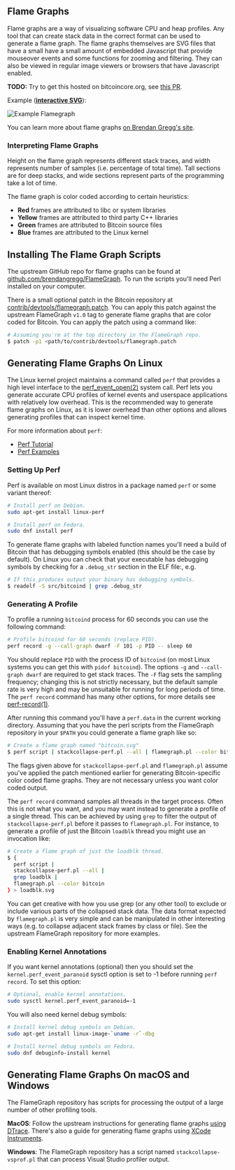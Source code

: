 ## Flame Graphs

Flame graphs are a way of visualizing software CPU and heap profiles. Any tool
that can create stack data in the correct format can be used to generate a flame
graph. The flame graphs themselves are SVG files that have a small have a small
amount of embedded Javascript that provide mouseover events and some functions
for zooming and filtering. They can also be viewed in regular image viewers or
browsers that have Javascript enabled.

**TODO:** Try to get this hosted on bitcoincore.org, see [this
PR](https://github.com/bitcoin-core/bitcoincore.org/pull/522).

Example (**[interactive SVG](https://monad.io/bitcoin-flamegraph.svg)**):

![Example Flamegraph](https://monad.io/bitcoin-flamegraph.svg)

You can learn more about flame graphs
[on Brendan Gregg's site](http://www.brendangregg.com/flamegraphs.html).

### Interpreting Flame Graphs

Height on the flame graph represents different stack traces, and width
represents number of samples (i.e. percentage of total time). Tall sections are
for deep stacks, and wide sections represent parts of the programming take a lot
of time.

The flame graph is color coded according to certain heuristics:

 * **Red** frames are attributed to libc or system libraries
 * **Yellow** frames are attributed to third party C++ libraries
 * **Green** frames are attributed to Bitcoin source files
 * **Blue** frames are attributed to the Linux kernel

## Installing The Flame Graph Scripts

The upstream GitHub repo for flame graphs can be found at
[github.com/brendangregg/FlameGraph](https://github.com/brendangregg/FlameGraph).
To run the scripts you'll need Perl installed on your computer.

There is a small optional patch in the Bitcoin repository at
[contrib/devtools/flamegraph.patch](/contrib/devtools/flamegraph.patch). You can
apply this patch against the upstream FlameGraph `v1.0` tag to generate flame
graphs that are color coded for Bitcoin. You can apply the patch using a command
like:

```bash
# Assuming you're at the top directory in the FlameGraph repo.
$ patch -p1 <path/to/contrib/devtools/flamegraph.patch
```

## Generating Flame Graphs On Linux

The Linux kernel project maintains a command called `perf` that provides a high
level interface to the
[perf_event_open(2)](http://www.man7.org/linux/man-pages/man2/perf_event_open.2.html)
system call. Perf lets you generate accurate CPU profiles of kernel events and
userspace applications with relatively low overhead. This is the recommended way
to generate flame graphs on Linux, as it is lower overhead than other options
and allows generating profiles that can inspect kernel time.

For more information about `perf`:

 * [Perf Tutorial](https://perf.wiki.kernel.org/index.php/Tutorial)
 * [Perf Examples](http://www.brendangregg.com/perf.html)

### Setting Up Perf

Perf is available on most Linux distros in a package named `perf` or some
variant thereof:

```bash
# Install perf on Debian.
sudo apt-get install linux-perf

# Install perf on Fedora.
sudo dnf install perf
```

To generate flame graphs with labeled function names you'll need a build of
Bitcoin that has debugging symbols enabled (this should be the case by default).
On Linux you can check that your executable has debugging symbols by checking for a
`.debug_str` section in the ELF file:, e.g.

```bash
# If this produces output your binary has debugging symbols.
$ readelf -S src/bitcoind | grep .debug_str
```

### Generating A Profile

To profile a running `bitcoind` process for 60 seconds you can use the following
command:

```bash
# Profile bitcoind for 60 seconds (replace PID).
perf record -g --call-graph dwarf -F 101 -p PID -- sleep 60
```

You should replace `PID` with the process ID of `bitcoind` (on most Linux
systems you can get this with `pidof bitcoind`). The options `-g` and
`--call-graph dwarf` are required to get stack traces. The `-F` flag sets the
sampling frequency; changing this is not strictly necessary, but the default
sample rate is very high and may be unsuitable for running for long periods of
time. The `perf record` command has many other options, for more details see
[perf-record(1)](http://man7.org/linux/man-pages/man1/perf-record.1.html).

After running this command you'll have a `perf.data` in the current working
directory. Assuming that you have the perl scripts from the FlameGraph
repository in your `$PATH` you could generate a flame graph like so:

```bash
# Create a flame graph named "bitcoin.svg"
$ perf script | stackcollapse-perf.pl --all | flamegraph.pl --color bitcoin > bitcoin.svg
```

The flags given above for `stackcollapse-perf.pl` and `flamegraph.pl` assume
you've applied the patch mentioned earlier for generating Bitcoin-specific color
coded flame graphs. They are not necessary unless you want color coded output.

The `perf record` command samples all threads in the target process. Often this
is not what you want, and you may want instead to generate a profile of a single
thread. This can be achieved by using `grep` to filter the output of
`stackcollapse-perf.pl` before it passes to `flamegraph.pl`. For instance, to
generate a profile of just the Bitcoin `loadblk` thread you might use an
invocation like:

```bash
# Create a flame graph of just the loadblk thread.
$ {
  perf script |
  stackcollapse-perf.pl --all |
  grep loadblk |
  flamegraph.pl --color bitcoin
} > loadblk.svg
```

You can get creative with how you use grep (or any other tool) to exclude or
include various parts of the collapsed stack data. The data format expected by
`flamegraph.pl` is very simple and can be manipulated in other interesting ways
(e.g. to collapse adjacent stack frames by class or file). See the upstream
FlameGraph repository for more examples.


### Enabling Kernel Annotations

If you want kernel annotations (optional) then you should set the
`kernel.perf_event_paranoid` sysctl option is set to -1 before running `perf
record`. To set this option:

```bash
# Optional, enable kernel annotations.
sudo sysctl kernel.perf_event_paranoid=-1
```

You will also need kernel debug symbols:

```bash
# Install kernel debug symbols on Debian.
sudo apt-get install linux-image-`uname -r`-dbg

# Install kernel debug symbols on Fedora.
sudo dnf debuginfo-install kernel
```

## Generating Flame Graphs On macOS and Windows

The FlameGraph repository has scripts for processing the output of a large
number of other profiling tools.

**MacOS**: Follow the upstream instructions for generating flame graphs [using
DTrace](http://www.brendangregg.com/FlameGraphs/cpuflamegraphs.html#Instructions).
There's also a guide for generating flame graphs using [XCode
Instruments](https://schani.wordpress.com/2012/11/16/flame-graphs-for-instruments/).

**Windows**: The FlameGraph repository has a script named
`stackcollapse-vsprof.pl` that can process Visual Studio profiler output.
